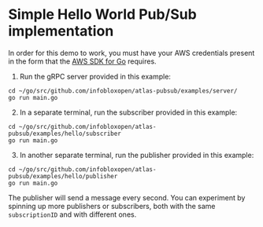 # Simple Hello World Pub/Sub implementation
 In order for this demo to work, you must have your AWS credentials present in the form that the [AWS SDK for Go](https://docs.aws.amazon.com/sdk-for-go/v1/developer-guide/sessions.html) requires.

1. Run the gRPC server provided in this example:
```
cd ~/go/src/github.com/infobloxopen/atlas-pubsub/examples/server/
go run main.go
```
2. In a separate terminal, run the subscriber provided in this example:
```
cd ~/go/src/github.com/infobloxopen/atlas-pubsub/examples/hello/subscriber
go run main.go
```
3. In another separate terminal, run the publisher provided in this example:
```
cd ~/go/src/github.com/infobloxopen/atlas-pubsub/examples/hello/publisher
go run main.go
```
The publisher will send a message every second. You can experiment by spinning up more publishers or subscribers, both with the same `subscriptionID` and with different ones.
